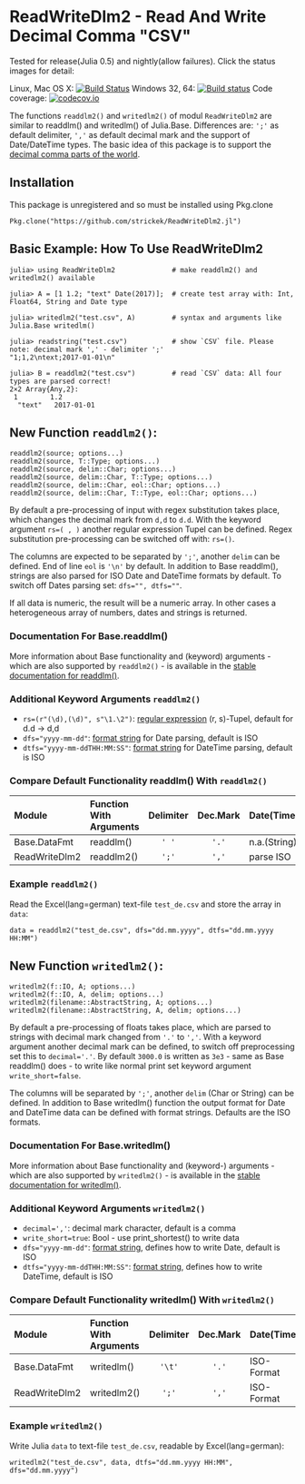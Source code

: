# ReadWriteDlm2 - Read And Write Decimal Comma "CSV"
Tested for release(Julia 0.5) and nightly(allow failures). Click the status images for detail:

Linux, Mac OS X: [![Build Status](https://travis-ci.org/strickek/ReadWriteDlm2.jl.svg?branch=master)](https://travis-ci.org/strickek/ReadWriteDlm2.jl)    Windows 32, 64: [![Build status](https://ci.appveyor.com/api/projects/status/h0ikgidytp48w5kk/branch/master?svg=true)](https://ci.appveyor.com/project/strickek/readwritedlm2-jl-drp7c/branch/master)    Code coverage: [![codecov.io](http://codecov.io/github/strickek/ReadWriteDlm2.jl/coverage.svg?branch=master)](http://codecov.io/github/strickek/ReadWriteDlm2.jl?branch=master)

The functions `readdlm2()` and `writedlm2()` of modul `ReadWriteDlm2` are similar to readdlm() and writedlm() of Julia.Base.  Differences are: `';'` as default delimiter, `','` as default decimal mark and the support of Date/DateTime types. The basic idea of 
this package is to support the [decimal comma parts of the world](https://commons.wikimedia.org/wiki/File:DecimalSeparator.svg#/media/File:DecimalSeparator.svg).

## Installation

This package is unregistered and so must be installed using Pkg.clone

    Pkg.clone("https://github.com/strickek/ReadWriteDlm2.jl")
    
## Basic Example: How To Use ReadWriteDlm2

```
julia> using ReadWriteDlm2              # make readdlm2() and writedlm2() available

julia> A = [1 1.2; "text" Date(2017)];  # create test array with: Int, Float64, String and Date type

julia> writedlm2("test.csv", A)         # syntax and arguments like Julia.Base writedlm()

julia> readstring("test.csv")           # show `CSV` file. Please note: decimal mark ',' - delimiter ';'
"1;1,2\ntext;2017-01-01\n"

julia> B = readdlm2("test.csv")         # read `CSV` data: All four types are parsed correct!
2×2 Array{Any,2}:
 1        1.2
  "text"   2017-01-01
```

## New Function `readdlm2()`:

    readdlm2(source; options...)
    readdlm2(source, T::Type; options...)
    readdlm2(source, delim::Char; options...)
    readdlm2(source, delim::Char, T::Type; options...)
    readdlm2(source, delim::Char, eol::Char; options...)
    readdlm2(source, delim::Char, T::Type, eol::Char; options...)

By default a pre-processing of input with regex substitution takes place, which
changes the decimal mark from `d,d` to `d.d`. With the keyword argument `rs=( , )`
another regular expression Tupel can be defined. Regex substitution pre-processing
can be switched off with: `rs=()`.

The columns are expected to be separated by `';'`, another `delim`
can be defined. End of line `eol` is `'\n'` by default. In addition
to Base readdlm(), strings are also parsed for ISO Date and DateTime formats
by default. To switch off Dates parsing set: `dfs="", dtfs=""`.

If all data is numeric, the result will be a numeric array. In other cases
a heterogeneous array of numbers, dates and strings is returned.

### Documentation For Base.readdlm() 
More information about Base functionality and (keyword) arguments - which are also 
supported by `readdlm2()` - is available in the 
[stable documentation for readdlm()](http://docs.julialang.org/en/stable/stdlib/io-network/?highlight=readdlm#Base.readdlm). 

### Additional Keyword Arguments `readdlm2()`
* `rs=(r"(\d),(\d)", s"\1.\2")`: [regular expression](http://docs.julialang.org/en/stable/manual/strings/?highlight=regular%20expressions#regular-expressions) (r, s)-Tupel, default for d.d -> d,d
* `dfs="yyyy-mm-dd"`: [format string](http://docs.julialang.org/en/stable/stdlib/dates/#man-date-parsing) for Date parsing, default is ISO
* `dtfs="yyyy-mm-ddTHH:MM:SS"`: [format string](http://docs.julialang.org/en/stable/stdlib/dates/#man-date-parsing) for DateTime parsing, default is ISO

### Compare Default Functionality readdlm() With `readdlm2()`
| Module        | Function With Arguments              | Delimiter| Dec.Mark | Date(Time)   |
|:------------- |:------------------------------------ |:--------:|:--------:|:------------ |
| Base.DataFmt  | readdlm()                            |`' '`     |`'.'`     | n.a.(String) |
| ReadWriteDlm2 | readdlm2()                           |`';'`     |`','`     | parse ISO    |

### Example `readdlm2()`
Read the Excel(lang=german) text-file `test_de.csv` and store the array in `data`:

    data = readdlm2("test_de.csv", dfs="dd.mm.yyyy", dtfs="dd.mm.yyyy HH:MM")



## New Function `writedlm2()`:

    writedlm2(f::IO, A; options...)
    writedlm2(f::IO, A, delim; options...)
    writedlm2(filename::AbstractString, A; options...)
    writedlm2(filename::AbstractString, A, delim; options...)

By default a pre-processing of floats takes place, which are parsed to strings
with decimal mark changed from `'.'` to `','`. With a keyword argument
another decimal mark can be defined, to switch off preprocessing set this to `decimal='.'`.
By default `3000.0` is written as `3e3` - same as Base readdlm() does -
to write like normal print set keyword argument `write_short=false`.


The columns will be separated by `';'`, another `delim` (Char or String)
can be defined. In addition to Base writedlm() function the output format for
Date and DateTime data can be defined with format strings. Defaults are
the ISO formats.

### Documentation For Base.writedlm()
More information about Base functionality and (keyword-) arguments - which are also 
supported by `writedlm2()` - is available in the 
[stable documentation for writedlm()](http://docs.julialang.org/en/stable/stdlib/io-network/?highlight=writedlm#Base.writedlm).

### Additional Keyword Arguments `writedlm2()`
* `decimal=','`: decimal mark character, default is a comma
* `write_short=true`: Bool - use print_shortest() to write data
* `dfs="yyyy-mm-dd"`: [format string](http://docs.julialang.org/en/stable/stdlib/dates/#man-date-formatting), defines how to write Date, default is ISO
* `dtfs="yyyy-mm-ddTHH:MM:SS"`: [format string](http://docs.julialang.org/en/stable/stdlib/dates/#man-date-formatting), defines how to write DateTime, default is ISO

### Compare Default Functionality writedlm() With `writedlm2()`
| Module        | Function With Arguments          | Delimiter| Dec.Mark | Date(Time) |
|:------------- |:-------------------------------- |:--------:|:--------:|:---------- |
| Base.DataFmt  | writedlm()                       |`'\t'`    |`'.'`     | ISO-Format |
| ReadWriteDlm2 | writedlm2()                      |`';'`     |`','`     | ISO-Format |

### Example `writedlm2()`
Write Julia `data` to text-file `test_de.csv`, readable by Excel(lang=german):

    writedlm2("test_de.csv", data, dtfs="dd.mm.yyyy HH:MM", dfs="dd.mm.yyyy")
    
